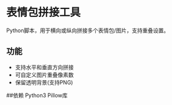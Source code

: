 # 表情包拼接工具

Python脚本，用于横向或纵向拼接多个表情包/图片，支持重叠设置。

## 功能
- 支持水平和垂直方向拼接
- 可自定义图片重叠像素数
- 保留透明背景(支持PNG)

##依赖
  Python3
  Pillow库
